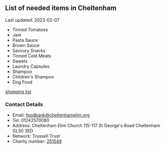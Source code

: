 <!-- summary_marker starts -->
## List of needed items in Cheltenham

Last updated: 2023-02-07

- Tinned Tomatoes
- Jam
- Pasta Sauce
- Brown Sauce
- Savoury Snacks
- Tinned Cold Meats
- Sweets
- Laundry Capsules
- Shampoo
- Children's Shampoo
- Dog Food
<!-- summary_marker ends -->

[shopping list](https://cheltenham.foodbank.org.uk/give-help/donate-food/)

### Contact Details

<!-- contact_marker starts -->
- Email: foodbank@cheltenhamelim.org
- Tel: 01242570080
- Address: Cheltenham Elim Church 115-117 St George's Road Cheltenham GL50 3ED
- Network: Trussell Trust
- Charity number: [251549](https://register-of-charities.charitycommission.gov.uk/charity-details/?regid=251549&subid=0)
<!-- contact_marker ends -->
